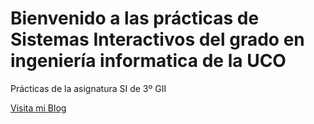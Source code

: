 # Bienvenido a las prácticas de Sistemas Interactivos del grado en ingeniería informatica de la UCO

Prácticas de la asignatura SI de 3º GII

[Visita mi Blog](http://www.re-design.es)
